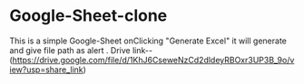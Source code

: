 # Google-Sheet-clone
This is a simple Google-Sheet
onClicking "Generate Excel" it will generate and give file path as alert .
Drive link--(https://drive.google.com/file/d/1KhJ6CseweNzCd2dldeyRBOxr3UP3B_9o/view?usp=share_link)
